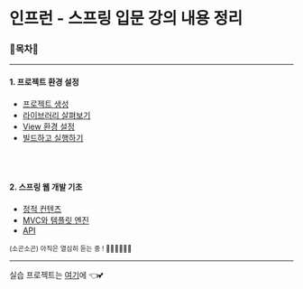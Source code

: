 # 인프런 - 스프링 입문 강의 내용 정리

### 🌳목차🚗

<hr>

#### 1. 프로젝트 환경 설정


- [프로젝트 생성](1.CreateProject.md)
- [라이브러리 살펴보기](2.CheckLibraries.md)
- [View 환경 설정](3.ViewSettings.md)
- [빌드하고 실행하기](4.BuildAndRun.md)

<br/>

<br/>

#### 2. 스프링 웹 개발 기초

- [정적 컨텐츠](4.StaticContents.md)
- [MVC와 템플릿 엔진](6.MVCandTemplateEngine.md)
- [API](7.API.md)

<small>(소곤소곤) 아직은 열심히 듣는 중 ! 🏃‍♀️🏃‍♀️🏃‍♀️</small>

<hr>


실습 프로젝트는 [여기](https://github.com/o3o-ovo3/hello-spring)에 👈💕
